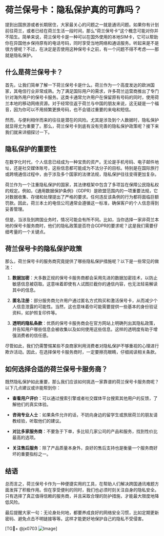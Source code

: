# 荷兰保号卡：隐私保护真的可靠吗？

提到出国旅游或者长期居住，大家最关心的问题之一就是通讯问题。如果你有计划前往荷兰，或者已经在荷兰生活一段时间，那么“荷兰保号卡”这个概念可能对你并不陌生。简单来说，荷兰保号卡是一种可以在国外使用的本地SIM卡，它可以帮助你在异国他乡保持原有的电话号码，同时享受当地网络和通话服务。听起来是不是很方便呢？不过，在决定是否使用这种保号卡之前，有一个问题不得不考虑——那就是隐私保护。

## 什么是荷兰保号卡？

首先，让我们简单了解一下荷兰保号卡是什么。荷兰作为一个高度发达的欧洲国家，其电信行业非常成熟。为了满足国际用户的需求，许多荷兰运营商推出了专门针对海外用户的保号卡服务。这类卡通常允许用户在保留原有号码的同时，使用荷兰本地的移动网络资源。对于经常往返于荷兰与中国的朋友来说，这无疑是一个福音，因为你可以不用频繁更换号码，也不会错过重要的来电和短信。

然而，与便利相伴而来的往往是潜在的风险。尤其是涉及到个人数据时，隐私保护就显得尤为重要了。那么，荷兰保号卡到底有没有完善的隐私保护政策呢？接下来我们就来详细探讨一下。

## 隐私保护的重要性

在数字化时代，个人信息已经成为一种宝贵的资产。无论是手机号码、电子邮件地址，还是社交媒体账号，这些信息都可能成为不法分子的目标。特别是在国际旅行或跨境通信过程中，由于涉及多个国家的法律法规，隐私保护往往变得更加复杂。

荷兰作为一个注重隐私保护的国家，其法律框架中包含了多项旨在保障公民隐私权的规定。例如，《通用数据保护条例》（GDPR）是欧盟范围内的一项重要法规，它对数据收集、存储和处理提出了严格的要求。任何违反该条例的行为都将面临巨额罚款。因此，荷兰本土的电信公司通常会遵循这一标准，确保客户的个人信息得到妥善管理。

但是，当涉及到跨国业务时，情况可能会有所不同。比如，当你选择一家非荷兰本地的保号卡服务商时，他们的隐私政策是否符合GDPR的要求呢？这是我们需要仔细考量的一个关键点。

## 荷兰保号卡的隐私保护政策

那么，荷兰保号卡的服务商究竟提供了哪些隐私保护措施呢？以下是一些常见的做法：

1. **数据加密**：大多数正规的保号卡服务商都会采用先进的数据加密技术，以防止敏感信息被窃取。这意味着即使有人试图拦截你的通信内容，也无法轻易解读其中的信息。

2. **匿名注册**：部分服务商允许用户通过匿名方式购买和激活保号卡，从而减少个人信息泄露的可能性。当然，这也意味着你可能需要提供一些基本的身份验证资料，如护照复印件等。

3. **透明的隐私条款**：优质的保号卡服务商会在官方网站上明确列出其隐私政策，并告知用户哪些信息会被收集以及如何使用这些信息。这样的透明度有助于增强消费者的信任感。

尽管如此，我们仍需警惕某些不良商家利用消费者对隐私保护不够重视的心理进行欺诈活动。因此，在选择保号卡服务商时，一定要擦亮眼睛，仔细阅读相关条款。

## 如何选择合适的荷兰保号卡服务商？

既然隐私保护如此重要，那么我们应该如何挑选一家靠谱的荷兰保号卡服务商呢？以下几点建议或许能帮到你：

- **查看用户评价**：可以通过搜索引擎或者社交媒体平台搜索其他用户的反馈，了解他们的真实体验。
  
- **咨询专业人士**：如果条件允许的话，不妨向身边的留学生或旅居荷兰的朋友请教经验，听取他们的建议。
  
- **对比多家服务商**：不要急于下单，多比较几家公司的产品和服务，找到性价比最高的选项。

- **关注售后服务**：除了产品质量本身外，良好的售后支持也是衡量一个服务商好坏的重要指标之一。

## 结语

总而言之，荷兰保号卡作为一种便捷实用的工具，在帮助人们解决跨国通讯难题方面发挥了积极作用。但在享受便利的同时，我们也必须时刻关注自身的隐私安全。只有选择了真正值得信赖的服务商，并且采取合理的防护措施，才能最大限度地降低风险。

最后提醒大家一句：无论身处何地，都要养成良好的网络安全习惯，比如定期更新密码、避免点击不明链接等等。这样才能更好地保护自己的隐私不受侵害。

[TG💪+ @jx0703 ![Image](https://github.com/user-attachments/assets/dbca1d08-cadb-493c-b0ec-ad6f7a83f270)]